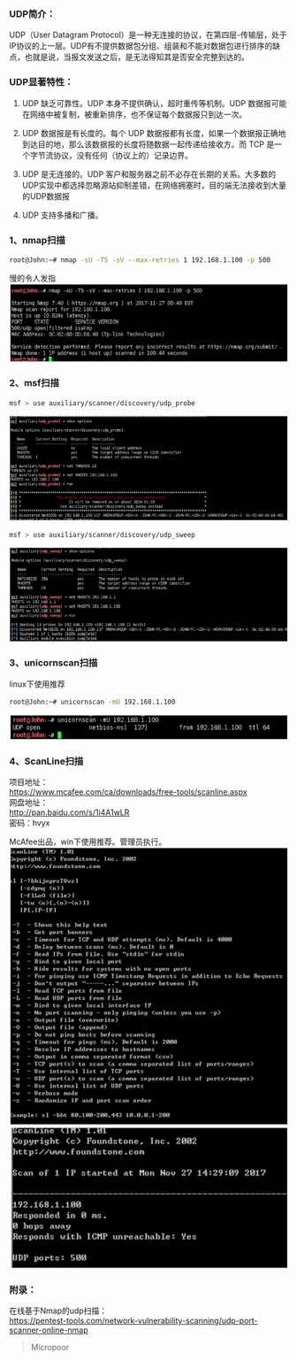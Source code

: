 ### UDP简介：
UDP（User Datagram Protocol）是一种无连接的协议，在第四层-传输层，处于IP协议的上一层。UDP有不提供数据包分组、组装和不能对数据包进行排序的缺点，也就是说，当报文发送之后，是无法得知其是否安全完整到达的。

### UDP显著特性：
1. UDP 缺乏可靠性。UDP 本身不提供确认，超时重传等机制。UDP 数据报可能在网络中被复制，被重新排序，也不保证每个数据报只到达一次。  

2. UDP 数据报是有长度的。每个 UDP 数据报都有长度，如果一个数据报正确地到达目的地，那么该数据报的长度将随数据一起传递给接收方。而 TCP 是一个字节流协议，没有任何（协议上的）记录边界。

3. UDP 是无连接的。UDP 客户和服务器之前不必存在长期的关系。大多数的UDP实现中都选择忽略源站抑制差错，在网络拥塞时，目的端无法接收到大量的UDP数据报

4. UDP 支持多播和广播。

### 1、nmap扫描
```bash
root@John:~# nmap -sU -T5 -sV --max-retries 1 192.168.1.100 -p 500
```  
慢的令人发指  
![](media/d72422cf94838311f188ab28855607d8.jpg)

### 2、msf扫描

```bash
msf > use auxiliary/scanner/discovery/udp_probe
```  
![](media/bc1606e0634d5b82b4067bad86f3344a.jpg)  

```bash
msf > use auxiliary/scanner/discovery/udp_sweep
```  
![](media/644ad38c39a0f2bf861b3c623106f48a.jpg)

### 3、unicornscan扫描

linux下使用推荐  
```bash
root@John:~# unicornscan -mU 192.168.1.100
```  
![](media/13b2da3f39b189f06cbef691c8a58b79.jpg)

### 4、ScanLine扫描
项目地址：  
https://www.mcafee.com/ca/downloads/free-tools/scanline.aspx  
网盘地址：  
http://pan.baidu.com/s/1i4A1wLR  
密码：hvyx

McAfee出品，win下使用推荐。管理员执行。  
![](media/d3fdd900da379ed4c465e58fb5db4b46.jpg)  
![](media/08e8b1ff1f1a750224a3e98f3c7bb04e.jpg)  


### 附录：

在线基于Nmap的udp扫描：  
https://pentest-tools.com/network-vulnerability-scanning/udp-port-scanner-online-nmap

>   Micropoor
